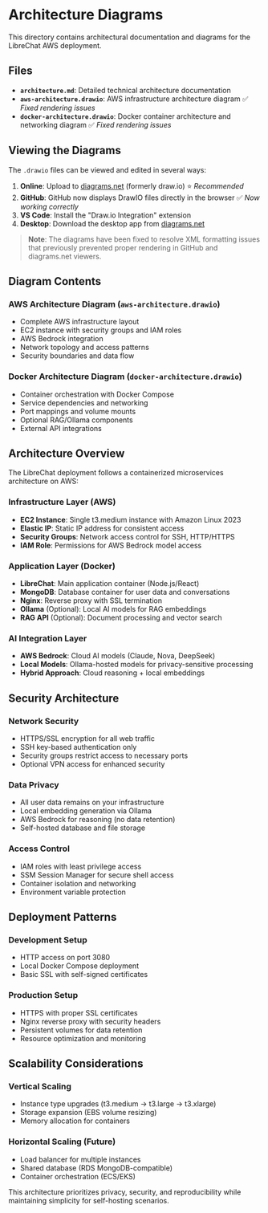 # Architecture Diagrams

This directory contains architectural documentation and diagrams for the LibreChat AWS deployment.

## Files

- **`architecture.md`**: Detailed technical architecture documentation
- **`aws-architecture.drawio`**: AWS infrastructure architecture diagram ✅ *Fixed rendering issues*
- **`docker-architecture.drawio`**: Docker container architecture and networking diagram ✅ *Fixed rendering issues*

## Viewing the Diagrams

The `.drawio` files can be viewed and edited in several ways:

1. **Online**: Upload to [diagrams.net](https://app.diagrams.net) (formerly draw.io) ⭐ *Recommended*
2. **GitHub**: GitHub now displays DrawIO files directly in the browser ✅ *Now working correctly*
3. **VS Code**: Install the "Draw.io Integration" extension
4. **Desktop**: Download the desktop app from [diagrams.net](https://www.diagrams.net/)

> **Note**: The diagrams have been fixed to resolve XML formatting issues that previously prevented proper rendering in GitHub and diagrams.net viewers.

## Diagram Contents

### AWS Architecture Diagram (`aws-architecture.drawio`)
- Complete AWS infrastructure layout
- EC2 instance with security groups and IAM roles
- AWS Bedrock integration
- Network topology and access patterns
- Security boundaries and data flow

### Docker Architecture Diagram (`docker-architecture.drawio`)
- Container orchestration with Docker Compose
- Service dependencies and networking
- Port mappings and volume mounts
- Optional RAG/Ollama components
- External API integrations

## Architecture Overview

The LibreChat deployment follows a containerized microservices architecture on AWS:

### Infrastructure Layer (AWS)
- **EC2 Instance**: Single t3.medium instance with Amazon Linux 2023
- **Elastic IP**: Static IP address for consistent access
- **Security Groups**: Network access control for SSH, HTTP/HTTPS
- **IAM Role**: Permissions for AWS Bedrock model access

### Application Layer (Docker)
- **LibreChat**: Main application container (Node.js/React)
- **MongoDB**: Database container for user data and conversations
- **Nginx**: Reverse proxy with SSL termination
- **Ollama** (Optional): Local AI models for RAG embeddings
- **RAG API** (Optional): Document processing and vector search

### AI Integration Layer
- **AWS Bedrock**: Cloud AI models (Claude, Nova, DeepSeek)
- **Local Models**: Ollama-hosted models for privacy-sensitive processing
- **Hybrid Approach**: Cloud reasoning + local embeddings

## Security Architecture

### Network Security
- HTTPS/SSL encryption for all web traffic
- SSH key-based authentication only
- Security groups restrict access to necessary ports
- Optional VPN access for enhanced security

### Data Privacy
- All user data remains on your infrastructure
- Local embedding generation via Ollama
- AWS Bedrock for reasoning (no data retention)
- Self-hosted database and file storage

### Access Control
- IAM roles with least privilege access
- SSM Session Manager for secure shell access
- Container isolation and networking
- Environment variable protection

## Deployment Patterns

### Development Setup
- HTTP access on port 3080
- Local Docker Compose deployment
- Basic SSL with self-signed certificates

### Production Setup
- HTTPS with proper SSL certificates
- Nginx reverse proxy with security headers
- Persistent volumes for data retention
- Resource optimization and monitoring

## Scalability Considerations

### Vertical Scaling
- Instance type upgrades (t3.medium → t3.large → t3.xlarge)
- Storage expansion (EBS volume resizing)
- Memory allocation for containers

### Horizontal Scaling (Future)
- Load balancer for multiple instances
- Shared database (RDS MongoDB-compatible)
- Container orchestration (ECS/EKS)

This architecture prioritizes privacy, security, and reproducibility while maintaining simplicity for self-hosting scenarios.
